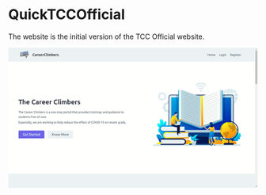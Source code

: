 # QuickTCCOfficial
The website is the initial version of the TCC Official website.

![](demo/QTCC.gif)
